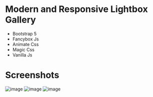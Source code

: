 # Modern and Responsive Lightbox Gallery
<ul>
  <li>Bootstrap 5</li>
  <li>Fancybox Js</li>
  <li>Animate Css</li>
  <li>Magic Css</li>
  <li>Vanilla Js</li>  
</ul>

# Screenshots
![image](https://github.com/eren-smsekk/27-Modern--and-Responsive-Lightbox-Gallery/assets/115400485/70e5f1ac-eb82-4927-af6f-dd8981639bb8)
![image](https://github.com/eren-smsekk/27-Modern--and-Responsive-Lightbox-Gallery/assets/115400485/98bcae15-d5e3-4243-9b96-819986a3c093)
![image](https://github.com/eren-smsekk/27-Modern--and-Responsive-Lightbox-Gallery/assets/115400485/bd1e4fcc-edc5-4d71-81b9-4bfd93445267)
